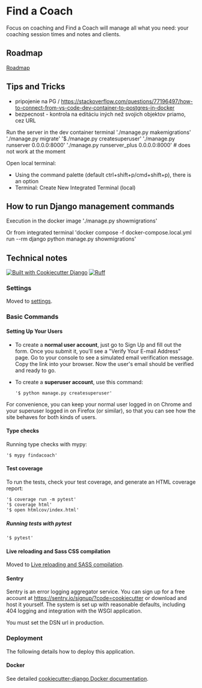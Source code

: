 # Find a Coach

Focus on coaching and Find a Coach will manage all what you need: your coaching session times and notes and clients.

## Roadmap

[Roadmap](https://github.com/users/valasek/projects/1)

## Tips and Tricks

- pripojenie na PG / https://stackoverflow.com/questions/77196497/how-to-connect-from-vs-code-dev-container-to-postgres-in-docker
- bezpecnost - kontrola na editáciu iných než svojich objektov priamo, cez URL

Run the server in the dev container terminal
'./manage.py makemigrations'
'./manage.py migrate'
'$./manage.py createsuperuser'
'./manage.py runserver 0.0.0.0:8000'
'./manage.py runserver_plus 0.0.0.0:8000' # does not work at the moment

Open local terminal:

- Using the command palette (default ctrl+shift+p/cmd+shift+p), there is an option
- Terminal: Create New Integrated Terminal (local)

## How to run Django management commands

Execution in the docker image
'./manage.py showmigrations'

Or from integrated terminal
'docker compose -f docker-compose.local.yml run --rm django python manage.py showmigrations'

## Technical notes

[![Built with Cookiecutter Django](https://img.shields.io/badge/built%20with-Cookiecutter%20Django-ff69b4.svg?logo=cookiecutter)](https://github.com/cookiecutter/cookiecutter-django/)
[![Ruff](https://img.shields.io/endpoint?url=https://raw.githubusercontent.com/astral-sh/ruff/main/assets/badge/v2.json)](https://github.com/astral-sh/ruff)

### Settings

Moved to [settings](http://cookiecutter-django.readthedocs.io/en/latest/settings.html).

### Basic Commands

#### Setting Up Your Users

- To create a **normal user account**, just go to Sign Up and fill out the form. Once you submit it, you'll see a "Verify Your E-mail Address" page. Go to your console to see a simulated email verification message. Copy the link into your browser. Now the user's email should be verified and ready to go.

- To create a **superuser account**, use this command:

      '$ python manage.py createsuperuser'

For convenience, you can keep your normal user logged in on Chrome and your superuser logged in on Firefox (or similar), so that you can see how the site behaves for both kinds of users.

#### Type checks

Running type checks with mypy:

    '$ mypy findacoach'

#### Test coverage

To run the tests, check your test coverage, and generate an HTML coverage report:

    '$ coverage run -m pytest'
    '$ coverage html'
    '$ open htmlcov/index.html'

##### Running tests with pytest

    '$ pytest'

#### Live reloading and Sass CSS compilation

Moved to [Live reloading and SASS compilation](https://cookiecutter-django.readthedocs.io/en/latest/developing-locally.html#sass-compilation-live-reloading).

#### Sentry

Sentry is an error logging aggregator service. You can sign up for a free account at <https://sentry.io/signup/?code=cookiecutter> or download and host it yourself.
The system is set up with reasonable defaults, including 404 logging and integration with the WSGI application.

You must set the DSN url in production.

### Deployment

The following details how to deploy this application.

#### Docker

See detailed [cookiecutter-django Docker documentation](http://cookiecutter-django.readthedocs.io/en/latest/deployment-with-docker.html).
